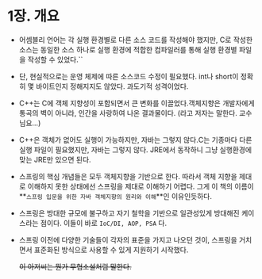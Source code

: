 # 1장. 개요

* 어셈블리 언어는 각 실행 환경별로 다른 소스 코드를 작성해야 했지만, C로 작성한 소스는 동일한 소스 하나로 실행 환경에 적합한 컴파일러를 통해 실행 환경별 파일을 작성할 수 있었다.\`\`
* 단, 현실적으로는 운영 체제에 따른 소스코드 수정이 필요했다. int나 short이 정확히 몇 바이트인지 정해지지도 않았다. 과도기적 성격이었다.
* C++는 C에 객체 지향성이 포함되면서 큰 변화를 이끌었다.객체지향은 개발자에게 통곡의 벽이 아니라, 인간을 사랑하여 나온 결과물이다. (라고 저자는 말한다. 교수님요...)
* C++은 객체가 없어도 실행이 가능하지만, 자바는 그렇지 않다.C는 기종마다 다른 실행 파일이 필요했지만, 자바는 그렇지 않다. JRE에서 동작하니 그냥 실행환경에 맞는 JRE만 있으면 된다.
* 스프링의 핵심 개념들은 모두 객체지향을 기반으로 한다. 따라서 객체 지향을 제대로 이해하지 못한 상태에선 스프링을 제대로 이해하기 어렵다. 그게 이 책의 이름이 \*\*`스프링 입문을 위한 자바 객체지향의 원리와 이해`\*\*인 이유인듯하다.
* 스프링은 방대한 규모에 불구하고 자기 철학을 기반으로 일관성있게 방대해진 케이스라는 점이다. 이들이 바로 `IoC/DI, AOP, PSA` 다.
*   스프링 이전에 다양한 기술들이 각자의 표준을 가지고 나오던 것이, 스프링을 거치면서 표준화된 방식으로 사용할 수 있게 지원하기 시작했다.

    ~~이 아저씨는 뭔가 무협소설처럼 말한다.~~
